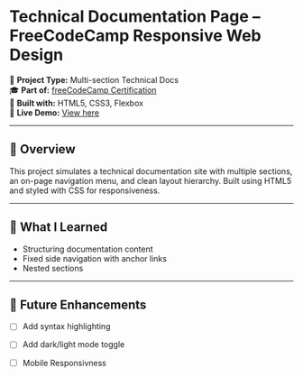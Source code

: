# Technical Documentation Page – FreeCodeCamp Responsive Web Design

🧩 **Project Type:** Multi-section Technical Docs  
🎓 **Part of:** [freeCodeCamp Certification](https://www.freecodecamp.org/learn/2022/responsive-web-design/)  
🔨 **Built with:** HTML5, CSS3, Flexbox  
🚀 **Live Demo:** [View here](https://crazch.github.io/technical-documentation-page-fcc/)

---

## 📄 Overview

This project simulates a technical documentation site with multiple sections, an on-page navigation menu, and clean layout hierarchy. Built using HTML5 and styled with CSS for responsiveness.

---

## 🧠 What I Learned

- Structuring documentation content
- Fixed side navigation with anchor links
- Nested sections

---

## 📌 Future Enhancements

- [ ] Add syntax highlighting
- [ ] Add dark/light mode toggle
- [ ] Mobile Responsivness

